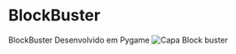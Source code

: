 # BlockBuster
BlockBuster Desenvolvido em Pygame 
![Capa Block buster](https://github.com/joeldevportugal/BlockBuster/assets/135770029/87c45250-e00f-43d0-b3cd-59fc0790f1d4)
